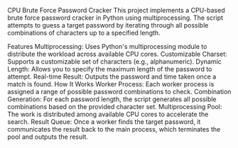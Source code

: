 CPU Brute Force Password Cracker
This project implements a CPU-based brute force password cracker in Python using multiprocessing. The script attempts to guess a target password by iterating through all possible combinations of characters up to a specified length.

Features
Multiprocessing: Uses Python's multiprocessing module to distribute the workload across available CPU cores.
Customizable Charset: Supports a customizable set of characters (e.g., alphanumeric).
Dynamic Length: Allows you to specify the maximum length of the password to attempt.
Real-time Result: Outputs the password and time taken once a match is found.
How It Works
Worker Process: Each worker process is assigned a range of possible password combinations to check.
Combination Generation: For each password length, the script generates all possible combinations based on the provided character set.
Multiprocessing Pool: The work is distributed among available CPU cores to accelerate the search.
Result Queue: Once a worker finds the target password, it communicates the result back to the main process, which terminates the pool and outputs the result.
